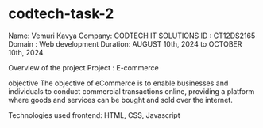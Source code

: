 # codtech-task-2
Name: Vemuri Kavya
Company: CODTECH IT SOLUTIONS
ID : CT12DS2165
Domain : Web development
Duration: AUGUST 10th, 2024 to OCTOBER 10th, 2024

Overview of the project
Project : E-commerce

objective
The objective of eCommerce is to enable businesses and individuals to conduct commercial transactions online, providing a platform where goods and services can be bought and sold over the internet.

Technologies used
frontend: HTML, CSS, Javascript

